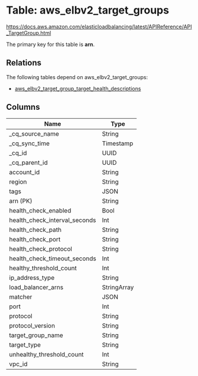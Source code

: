 # Table: aws_elbv2_target_groups

https://docs.aws.amazon.com/elasticloadbalancing/latest/APIReference/API_TargetGroup.html

The primary key for this table is **arn**.

## Relations
The following tables depend on aws_elbv2_target_groups:
  - [aws_elbv2_target_group_target_health_descriptions](aws_elbv2_target_group_target_health_descriptions.md)

## Columns
| Name          | Type          |
| ------------- | ------------- |
|_cq_source_name|String|
|_cq_sync_time|Timestamp|
|_cq_id|UUID|
|_cq_parent_id|UUID|
|account_id|String|
|region|String|
|tags|JSON|
|arn (PK)|String|
|health_check_enabled|Bool|
|health_check_interval_seconds|Int|
|health_check_path|String|
|health_check_port|String|
|health_check_protocol|String|
|health_check_timeout_seconds|Int|
|healthy_threshold_count|Int|
|ip_address_type|String|
|load_balancer_arns|StringArray|
|matcher|JSON|
|port|Int|
|protocol|String|
|protocol_version|String|
|target_group_name|String|
|target_type|String|
|unhealthy_threshold_count|Int|
|vpc_id|String|